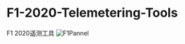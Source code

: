 # F1-2020-Telemetering-Tools
F1 2020遥测工具
![F1Pannel](https://gongjiaxin.com/static/img/F1Pannel.gif)
